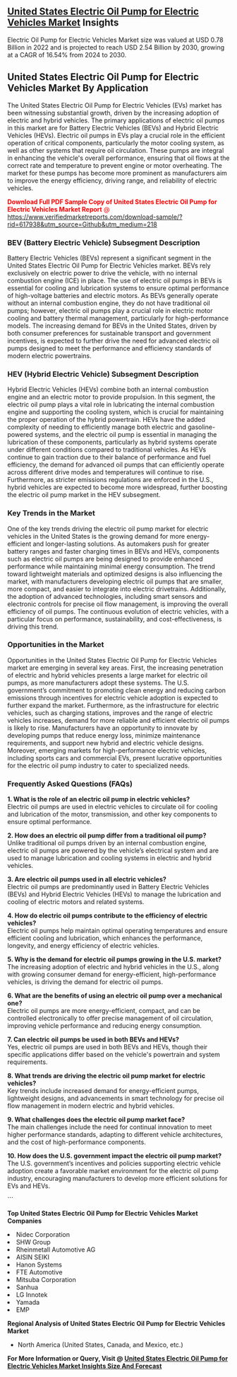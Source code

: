 <h2><a href="https://www.verifiedmarketreports.com/download-sample/?rid=617938&amp;utm_source=Github&amp;utm_medium=218" target="_blank">United States Electric Oil Pump for Electric Vehicles Market</a> Insights</h2><p>Electric Oil Pump for Electric Vehicles Market size was valued at USD 0.78 Billion in 2022 and is projected to reach USD 2.54 Billion by 2030, growing at a CAGR of 16.54% from 2024 to 2030.</p><p> <h2>United States Electric Oil Pump for Electric Vehicles Market By Application</h2> <p>The United States Electric Oil Pump for Electric Vehicles (EVs) market has been witnessing substantial growth, driven by the increasing adoption of electric and hybrid vehicles. The primary applications of electric oil pumps in this market are for Battery Electric Vehicles (BEVs) and Hybrid Electric Vehicles (HEVs). Electric oil pumps in EVs play a crucial role in the efficient operation of critical components, particularly the motor cooling system, as well as other systems that require oil circulation. These pumps are integral in enhancing the vehicle's overall performance, ensuring that oil flows at the correct rate and temperature to prevent engine or motor overheating. The market for these pumps has become more prominent as manufacturers aim to improve the energy efficiency, driving range, and reliability of electric vehicles. <p><span class=""><span style="color: #ff0000;"><strong>Download Full PDF Sample Copy of United States Electric Oil Pump for Electric Vehicles Market Report</strong> @ </span><a href="https://www.verifiedmarketreports.com/download-sample/?rid=617938&amp;utm_source=Github&amp;utm_medium=218" target="_blank">https://www.verifiedmarketreports.com/download-sample/?rid=617938&amp;utm_source=Github&amp;utm_medium=218</a></span></p></p> <h3>BEV (Battery Electric Vehicle) Subsegment Description</h3> <p>Battery Electric Vehicles (BEVs) represent a significant segment in the United States Electric Oil Pump for Electric Vehicles market. BEVs rely exclusively on electric power to drive the vehicle, with no internal combustion engine (ICE) in place. The use of electric oil pumps in BEVs is essential for cooling and lubrication systems to ensure optimal performance of high-voltage batteries and electric motors. As BEVs generally operate without an internal combustion engine, they do not have traditional oil pumps; however, electric oil pumps play a crucial role in electric motor cooling and battery thermal management, particularly for high-performance models. The increasing demand for BEVs in the United States, driven by both consumer preferences for sustainable transport and government incentives, is expected to further drive the need for advanced electric oil pumps designed to meet the performance and efficiency standards of modern electric powertrains. <h3>HEV (Hybrid Electric Vehicle) Subsegment Description</h3> <p>Hybrid Electric Vehicles (HEVs) combine both an internal combustion engine and an electric motor to provide propulsion. In this segment, the electric oil pump plays a vital role in lubricating the internal combustion engine and supporting the cooling system, which is crucial for maintaining the proper operation of the hybrid powertrain. HEVs have the added complexity of needing to efficiently manage both electric and gasoline-powered systems, and the electric oil pump is essential in managing the lubrication of these components, particularly as hybrid systems operate under different conditions compared to traditional vehicles. As HEVs continue to gain traction due to their balance of performance and fuel efficiency, the demand for advanced oil pumps that can efficiently operate across different drive modes and temperatures will continue to rise. Furthermore, as stricter emissions regulations are enforced in the U.S., hybrid vehicles are expected to become more widespread, further boosting the electric oil pump market in the HEV subsegment. <h3>Key Trends in the Market</h3> <p>One of the key trends driving the electric oil pump market for electric vehicles in the United States is the growing demand for more energy-efficient and longer-lasting solutions. As automakers push for greater battery ranges and faster charging times in BEVs and HEVs, components such as electric oil pumps are being designed to provide enhanced performance while maintaining minimal energy consumption. The trend toward lightweight materials and optimized designs is also influencing the market, with manufacturers developing electric oil pumps that are smaller, more compact, and easier to integrate into electric drivetrains. Additionally, the adoption of advanced technologies, including smart sensors and electronic controls for precise oil flow management, is improving the overall efficiency of oil pumps. The continuous evolution of electric vehicles, with a particular focus on performance, sustainability, and cost-effectiveness, is driving this trend. <h3>Opportunities in the Market</h3> <p>Opportunities in the United States Electric Oil Pump for Electric Vehicles market are emerging in several key areas. First, the increasing penetration of electric and hybrid vehicles presents a large market for electric oil pumps, as more manufacturers adopt these systems. The U.S. government’s commitment to promoting clean energy and reducing carbon emissions through incentives for electric vehicle adoption is expected to further expand the market. Furthermore, as the infrastructure for electric vehicles, such as charging stations, improves and the range of electric vehicles increases, demand for more reliable and efficient electric oil pumps is likely to rise. Manufacturers have an opportunity to innovate by developing pumps that reduce energy loss, minimize maintenance requirements, and support new hybrid and electric vehicle designs. Moreover, emerging markets for high-performance electric vehicles, including sports cars and commercial EVs, present lucrative opportunities for the electric oil pump industry to cater to specialized needs. <h3>Frequently Asked Questions (FAQs)</h3> <p><strong>1. What is the role of an electric oil pump in electric vehicles?</strong><br>Electric oil pumps are used in electric vehicles to circulate oil for cooling and lubrication of the motor, transmission, and other key components to ensure optimal performance.</p> <p><strong>2. How does an electric oil pump differ from a traditional oil pump?</strong><br>Unlike traditional oil pumps driven by an internal combustion engine, electric oil pumps are powered by the vehicle’s electrical system and are used to manage lubrication and cooling systems in electric and hybrid vehicles.</p> <p><strong>3. Are electric oil pumps used in all electric vehicles?</strong><br>Electric oil pumps are predominantly used in Battery Electric Vehicles (BEVs) and Hybrid Electric Vehicles (HEVs) to manage the lubrication and cooling of electric motors and related systems.</p> <p><strong>4. How do electric oil pumps contribute to the efficiency of electric vehicles?</strong><br>Electric oil pumps help maintain optimal operating temperatures and ensure efficient cooling and lubrication, which enhances the performance, longevity, and energy efficiency of electric vehicles.</p> <p><strong>5. Why is the demand for electric oil pumps growing in the U.S. market?</strong><br>The increasing adoption of electric and hybrid vehicles in the U.S., along with growing consumer demand for energy-efficient, high-performance vehicles, is driving the demand for electric oil pumps.</p> <p><strong>6. What are the benefits of using an electric oil pump over a mechanical one?</strong><br>Electric oil pumps are more energy-efficient, compact, and can be controlled electronically to offer precise management of oil circulation, improving vehicle performance and reducing energy consumption.</p> <p><strong>7. Can electric oil pumps be used in both BEVs and HEVs?</strong><br>Yes, electric oil pumps are used in both BEVs and HEVs, though their specific applications differ based on the vehicle's powertrain and system requirements.</p> <p><strong>8. What trends are driving the electric oil pump market for electric vehicles?</strong><br>Key trends include increased demand for energy-efficient pumps, lightweight designs, and advancements in smart technology for precise oil flow management in modern electric and hybrid vehicles.</p> <p><strong>9. What challenges does the electric oil pump market face?</strong><br>The main challenges include the need for continual innovation to meet higher performance standards, adapting to different vehicle architectures, and the cost of high-performance components.</p> <p><strong>10. How does the U.S. government impact the electric oil pump market?</strong><br>The U.S. government’s incentives and policies supporting electric vehicle adoption create a favorable market environment for the electric oil pump industry, encouraging manufacturers to develop more efficient solutions for EVs and HEVs.</p> ```</p><p><strong>Top United States Electric Oil Pump for Electric Vehicles Market Companies</strong></p><div data-test-id=""><p><li>Nidec Corporation</li><li> SHW Group</li><li> Rheinmetall Automotive AG</li><li> AISIN SEIKI</li><li> Hanon Systems</li><li> FTE Automotive</li><li> Mitsuba Corporation</li><li> Sanhua</li><li> LG Innotek</li><li> Yamada</li><li> EMP</li></p><div><strong>Regional Analysis of&nbsp;United States Electric Oil Pump for Electric Vehicles Market</strong></div><ul><li dir="ltr"><p dir="ltr">North America&nbsp;(United States, Canada, and Mexico, etc.)</p></li></ul><p><strong>For More Information or Query, Visit @&nbsp;</strong><strong><a href="https://www.verifiedmarketreports.com/product/electric-oil-pump-for-electric-vehicles-market/?utm_source=Github&amp;utm_medium=218" target="_blank">United States Electric Oil Pump for Electric Vehicles Market Insights Size And Forecast</a></strong></p></div>
